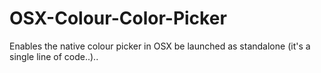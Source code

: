 # OSX-Colour-Color-Picker
Enables the native colour picker in OSX be launched as standalone (it's a single line of code..)..
